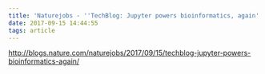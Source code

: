 ```yaml
---
title: 'Naturejobs - ''TechBlog: Jupyter powers bioinformatics, again'''
date: 2017-09-15 14:44:55
tags: article
---
```


http://blogs.nature.com/naturejobs/2017/09/15/techblog-jupyter-powers-bioinformatics-again/